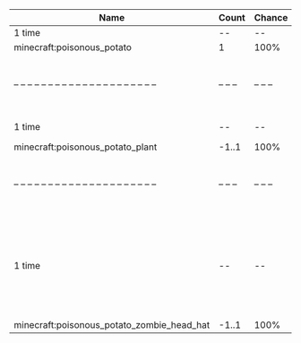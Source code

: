 | Name                                       | Count | Chance | Weight | Comment                                                                          |
| ------------------------------------------ | ----- | ------ | ------ | -------------------------------------------------------------------------------- |
| 1 time                                     |    -- |     -- |     -- |                                                                                  |
| minecraft:poisonous_potato                 |     1 |   100% |      1 |                                                                                  |
| – – – – – – – – – – – – – – – – – – – – –  | – – – | – – –  | – – –  | – – – – – – – – – – – – – – – – – – – – – – – – – – – – – – – – – – – – – – – –  |
| 1 time                                     |    -- |     -- |     -- | killed by player                                                                 |
| minecraft:poisonous_potato_plant           | -1..1 |   100% |      1 |                                                                                  |
| – – – – – – – – – – – – – – – – – – – – –  | – – – | – – –  | – – –  | – – – – – – – – – – – – – – – – – – – – – – – – – – – – – – – – – – – – – – – –  |
| 1 time                                     |    -- |     -- |     -- | killed by player, random chance {enchantment: looting}: 0.025% + 0.01%*(level-1) |
| minecraft:poisonous_potato_zombie_head_hat | -1..1 |   100% |      1 |                                                                                  |
